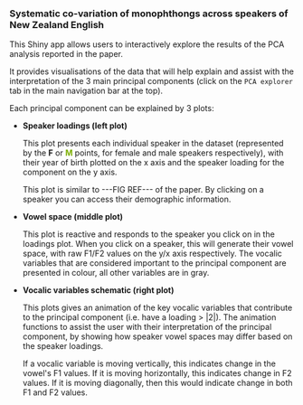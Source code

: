 ### Systematic co-variation of monophthongs across speakers of New Zealand English

This Shiny app allows users to interactively explore the results of the PCA analysis
reported in the paper.

It provides visualisations of the data that will help explain and assist with the
interpretation of the 3 main principal components (click on the `PCA explorer` tab
in the main navigation bar at the top).

Each principal component can be explained by 3 plots:

* **Speaker loadings (left plot)**

	This plot presents each individual speaker in the dataset (represented by the **F**
	or <span style="color: #7CAE00">**M**</span> points, for female and male speakers 
	respectively), with their year of birth plotted on the x axis and the speaker loading
	for the component on the y axis.

	This plot is similar to ---FIG REF--- of the paper. By clicking on a speaker you can
	access their demographic information.

* **Vowel space (middle plot)**

	This plot is reactive and responds to the speaker you click on in the loadings plot.
	When you click on a speaker, this will generate their vowel space, with raw F1/F2
	values on the y/x axis respectively. The vocalic variables that are considered
	important to the principal component are presented in colour, all other variables are
	in gray.

* **Vocalic variables schematic (right plot)**

	This plots gives an animation of the key vocalic variables that contribute to the
	principal component (i.e. have a loading > |2|). The animation functions to assist
	the user with their interpretation of the principal component, by showing how speaker
	vowel spaces may differ based on the speaker loadings.

	If a vocalic variable is moving vertically, this indicates change in the vowel's F1
	values. If it is moving horizontally, this indicates change in F2 values. If it is
	moving diagonally, then this would indicate change in both F1 and F2 values.
